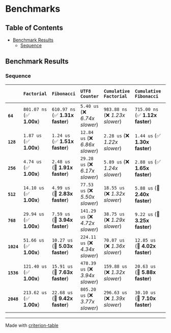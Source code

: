 # Benchmarks

## Table of Contents

- [Benchmark Results](#benchmark-results)
    - [Sequence](#sequence)

## Benchmark Results

### Sequence

|            | `Factorial`               | `Fibonacci`                      | `UTF8 Counter`                   | `Cumulative Factorial`           | `Cumulative Fibonacci`           | `Cumulative UTF8 Counter`           |
|:-----------|:--------------------------|:---------------------------------|:---------------------------------|:---------------------------------|:---------------------------------|:----------------------------------- |
| **`64`**   | `801.07 ns` (✅ **1.00x**) | `610.97 ns` (✅ **1.31x faster**) | `5.40 us` (❌ *6.74x slower*)     | `983.88 ns` (❌ *1.23x slower*)   | `715.00 ns` (✅ **1.12x faster**) | `5.62 us` (❌ *7.02x slower*)        |
| **`128`**  | `1.87 us` (✅ **1.00x**)   | `1.24 us` (✅ **1.51x faster**)   | `12.84 us` (❌ *6.86x slower*)    | `2.28 us` (❌ *1.22x slower*)     | `1.44 us` (✅ **1.30x faster**)   | `13.43 us` (❌ *7.17x slower*)       |
| **`256`**  | `4.74 us` (✅ **1.00x**)   | `2.48 us` (🚀 **1.91x faster**)   | `29.28 us` (❌ *6.17x slower*)    | `5.89 us` (❌ *1.24x slower*)     | `2.88 us` (✅ **1.65x faster**)   | `32.40 us` (❌ *6.83x slower*)       |
| **`512`**  | `14.10 us` (✅ **1.00x**)  | `4.99 us` (🚀 **2.83x faster**)   | `77.53 us` (❌ *5.50x slower*)    | `18.55 us` (❌ *1.32x slower*)    | `5.88 us` (🚀 **2.40x faster**)   | `83.06 us` (❌ *5.89x slower*)       |
| **`768`**  | `29.94 us` (✅ **1.00x**)  | `7.59 us` (🚀 **3.94x faster**)   | `141.29 us` (❌ *4.72x slower*)   | `38.75 us` (❌ *1.29x slower*)    | `9.22 us` (🚀 **3.25x faster**)   | `153.41 us` (❌ *5.12x slower*)      |
| **`1024`** | `51.66 us` (✅ **1.00x**)  | `10.27 us` (🚀 **5.03x faster**)  | `224.11 us` (❌ *4.34x slower*)   | `70.07 us` (❌ *1.36x slower*)    | `12.85 us` (🚀 **4.02x faster**)  | `243.69 us` (❌ *4.72x slower*)      |
| **`1536`** | `121.40 us` (✅ **1.00x**) | `15.91 us` (🚀 **7.63x faster**)  | `478.39 us` (❌ *3.94x slower*)   | `159.88 us` (❌ *1.32x slower*)   | `20.63 us` (🚀 **5.88x faster**)  | `536.04 us` (❌ *4.42x slower*)      |
| **`2048`** | `213.62 us` (✅ **1.00x**) | `22.68 us` (🚀 **9.42x faster**)  | `805.20 us` (❌ *3.77x slower*)   | `296.63 us` (❌ *1.39x slower*)   | `30.10 us` (🚀 **7.10x faster**)  | `919.13 us` (❌ *4.30x slower*)      |

---
Made with [criterion-table](https://github.com/nu11ptr/criterion-table)

